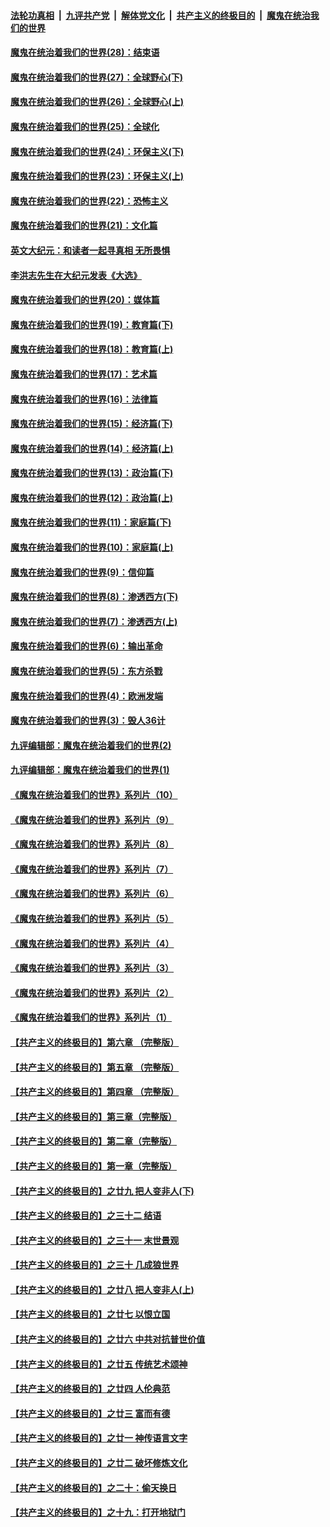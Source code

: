 

####  [法轮功真相](../../../../basic/blob/master/README.md?t=02210831) &nbsp;|&nbsp; [九评共产党](../../../../9ping.md/blob/master/README.md?t=02210831) &nbsp;|&nbsp; [解体党文化](../../../../jtdwh.md/blob/master/README.md?t=02210831)  &nbsp;|&nbsp; [共产主义的终极目的](../../../../gczydzjmd.md/blob/master/README.md?t=02210831) &nbsp;|&nbsp; [魔鬼在统治我们的世界](../../../../mgztzwmdsj.md/blob/master/README.md?t=02210831) 

#### [魔鬼在统治着我们的世界(28)：结束语](../pages/nsc422/n10936246.md?t=02210831) 

#### [魔鬼在统治着我们的世界(27)：全球野心(下)](../pages/nsc422/n10928319.md?t=02210831) 

#### [魔鬼在统治着我们的世界(26)：全球野心(上)](../pages/nsc422/n10900318.md?t=02210831) 

#### [魔鬼在统治着我们的世界(25)：全球化](../pages/nsc422/n10788205.md?t=02210831) 

#### [魔鬼在统治着我们的世界(24)：环保主义(下)](../pages/nsc422/n10695307.md?t=02210831) 

#### [魔鬼在统治着我们的世界(23)：环保主义(上)](../pages/nsc422/n10688613.md?t=02210831) 

#### [魔鬼在统治着我们的世界(22)：恐怖主义](../pages/nsc422/n10614727.md?t=02210831) 

#### [魔鬼在统治着我们的世界(21)：文化篇](../pages/nsc422/n10597706.md?t=02210831) 

#### [英文大纪元：和读者一起寻真相 无所畏惧](../pages/nsc422/n12542027.md?t=02210831) 

#### [李洪志先生在大纪元发表《大选》](../pages/nsc422/n12534746.md?t=02210831) 

#### [魔鬼在统治着我们的世界(20)：媒体篇](../pages/nsc422/n10586579.md?t=02210831) 

#### [魔鬼在统治着我们的世界(19)：教育篇(下)](../pages/nsc422/n10564808.md?t=02210831) 

#### [魔鬼在统治着我们的世界(18)：教育篇(上)](../pages/nsc422/n10526970.md?t=02210831) 

#### [魔鬼在统治着我们的世界(17)：艺术篇](../pages/nsc422/n10499093.md?t=02210831) 

#### [魔鬼在统治着我们的世界(16)：法律篇](../pages/nsc422/n10485969.md?t=02210831) 

#### [魔鬼在统治着我们的世界(15)：经济篇(下)](../pages/nsc422/n10469975.md?t=02210831) 

#### [魔鬼在统治着我们的世界(14)：经济篇(上)](../pages/nsc422/n10457370.md?t=02210831) 

#### [魔鬼在统治着我们的世界(13)：政治篇(下)](../pages/nsc422/n10448270.md?t=02210831) 

#### [魔鬼在统治着我们的世界(12)：政治篇(上)](../pages/nsc422/n10444576.md?t=02210831) 

#### [魔鬼在统治着我们的世界(11)：家庭篇(下)](../pages/nsc422/n10440961.md?t=02210831) 

#### [魔鬼在统治着我们的世界(10)：家庭篇(上)](../pages/nsc422/n10435448.md?t=02210831) 

#### [魔鬼在统治着我们的世界(9)：信仰篇](../pages/nsc422/n10432159.md?t=02210831) 

#### [魔鬼在统治着我们的世界(8)：渗透西方(下)](../pages/nsc422/n10429603.md?t=02210831) 

#### [魔鬼在统治着我们的世界(7)：渗透西方(上)](../pages/nsc422/n10426013.md?t=02210831) 

#### [魔鬼在统治着我们的世界(6)：输出革命](../pages/nsc422/n10421536.md?t=02210831) 

#### [魔鬼在统治着我们的世界(5)：东方杀戮](../pages/nsc422/n10417707.md?t=02210831) 

#### [魔鬼在统治着我们的世界(4)：欧洲发端](../pages/nsc422/n10414890.md?t=02210831) 

#### [魔鬼在统治着我们的世界(3)：毁人36计](../pages/nsc422/n10411583.md?t=02210831) 

#### [九评编辑部：魔鬼在统治着我们的世界(2)](../pages/nsc422/n10410036.md?t=02210831) 

#### [九评编辑部：魔鬼在统治着我们的世界(1)](../pages/nsc422/n10406825.md?t=02210831) 

#### [《魔鬼在统治着我们的世界》系列片（10）](../pages/nsc422/n12292670.md?t=02210831) 

#### [《魔鬼在统治着我们的世界》系列片（9）](../pages/nsc422/n12290859.md?t=02210831) 

#### [《魔鬼在统治着我们的世界》系列片（8）](../pages/nsc422/n12287445.md?t=02210831) 

#### [《魔鬼在统治着我们的世界》系列片（7）](../pages/nsc422/n12283425.md?t=02210831) 

#### [《魔鬼在统治着我们的世界》系列片（6）](../pages/nsc422/n12282314.md?t=02210831) 

#### [《魔鬼在统治着我们的世界》系列片（5）](../pages/nsc422/n12281419.md?t=02210831) 

#### [《魔鬼在统治着我们的世界》系列片（4）](../pages/nsc422/n12274024.md?t=02210831) 

#### [《魔鬼在统治着我们的世界》系列片（3）](../pages/nsc422/n12271322.md?t=02210831) 

#### [《魔鬼在统治着我们的世界》系列片（2）](../pages/nsc422/n12269049.md?t=02210831) 

#### [《魔鬼在统治着我们的世界》系列片（1）](../pages/nsc422/n12267575.md?t=02210831) 

#### [【共产主义的终极目的】第六章 （完整版）](../pages/nsc422/n11428913.md?t=02210831) 

#### [【共产主义的终极目的】第五章 （完整版）](../pages/nsc422/n11428912.md?t=02210831) 

#### [【共产主义的终极目的】第四章 （完整版）](../pages/nsc422/n11428907.md?t=02210831) 

#### [【共产主义的终极目的】第三章（完整版）](../pages/nsc422/n11428848.md?t=02210831) 

#### [【共产主义的终极目的】第二章（完整版）](../pages/nsc422/n11428831.md?t=02210831) 

#### [【共产主义的终极目的】第一章（完整版）](../pages/nsc422/n11417651.md?t=02210831) 

#### [【共产主义的终极目的】之廿九 把人变非人(下)](../pages/nsc422/n11344140.md?t=02210831) 

#### [【共产主义的终极目的】之三十二 结语](../pages/nsc422/n11360535.md?t=02210831) 

#### [【共产主义的终极目的】之三十一 末世景观](../pages/nsc422/n11351129.md?t=02210831) 

#### [【共产主义的终极目的】之三十 几成狼世界](../pages/nsc422/n11348280.md?t=02210831) 

#### [【共产主义的终极目的】之廿八 把人变非人(上)](../pages/nsc422/n11340492.md?t=02210831) 

#### [【共产主义的终极目的】之廿七 以恨立国](../pages/nsc422/n11336944.md?t=02210831) 

#### [【共产主义的终极目的】之廿六 中共对抗普世价值](../pages/nsc422/n11324785.md?t=02210831) 

#### [【共产主义的终极目的】之廿五 传统艺术颂神](../pages/nsc422/n11296396.md?t=02210831) 

#### [【共产主义的终极目的】之廿四 人伦典范](../pages/nsc422/n11296397.md?t=02210831) 

#### [【共产主义的终极目的】之廿三 富而有德](../pages/nsc422/n11283598.md?t=02210831) 

#### [【共产主义的终极目的】之廿一 神传语言文字](../pages/nsc422/n11263265.md?t=02210831) 

#### [【共产主义的终极目的】之廿二 破坏修炼文化](../pages/nsc422/n11245728.md?t=02210831) 

#### [【共产主义的终极目的】之二十：偷天换日](../pages/nsc422/n11238846.md?t=02210831) 

#### [【共产主义的终极目的】之十九：打开地狱门](../pages/nsc422/n11206376.md?t=02210831) 

